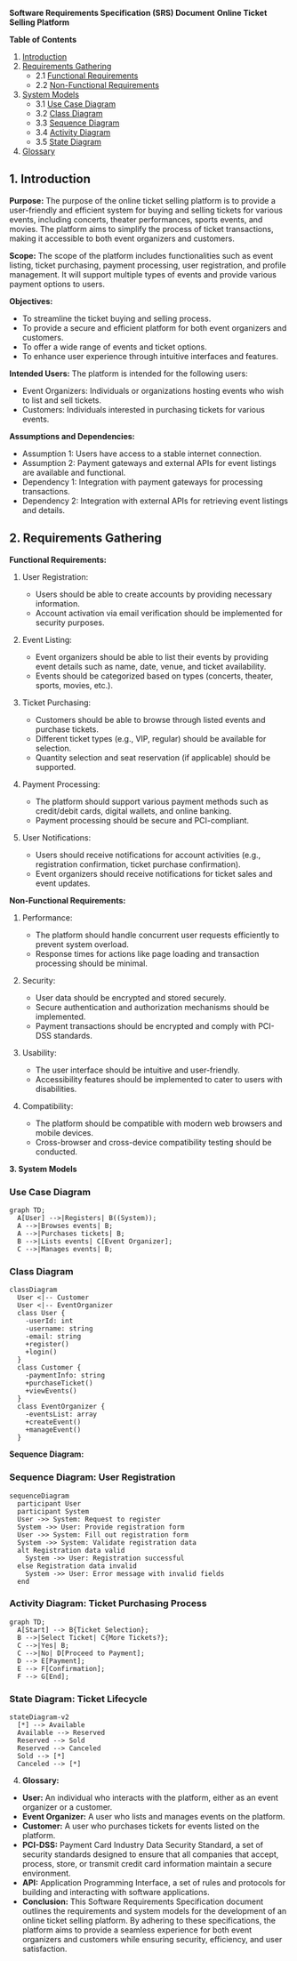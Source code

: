**Software Requirements Specification (SRS) Document**
**Online Ticket Selling Platform**

**Table of Contents**
1. [Introduction](#introduction)
2. [Requirements Gathering](#requirements-gathering)
   - 2.1 [Functional Requirements](#functional-requirements)
   - 2.2 [Non-Functional Requirements](#non-functional-requirements)
3. [System Models](#system-models)
   - 3.1 [Use Case Diagram](#use-case-diagram)
   - 3.2 [Class Diagram](#class-diagram)
   - 3.3 [Sequence Diagram](#sequence-diagram)
   - 3.4 [Activity Diagram](#activity-diagram)
   - 3.5 [State Diagram](#state-diagram)
4. [Glossary](#glossary)

## <a name="introduction"> 1. Introduction </a>

**Purpose:**
The purpose of the online ticket selling platform is to provide a user-friendly and efficient system for buying and selling tickets for various events, including concerts, theater performances, sports events, and movies. The platform aims to simplify the process of ticket transactions, making it accessible to both event organizers and customers.

**Scope:**
The scope of the platform includes functionalities such as event listing, ticket purchasing, payment processing, user registration, and profile management. It will support multiple types of events and provide various payment options to users.

**Objectives:**
- To streamline the ticket buying and selling process.
- To provide a secure and efficient platform for both event organizers and customers.
- To offer a wide range of events and ticket options.
- To enhance user experience through intuitive interfaces and features.

**Intended Users:**
The platform is intended for the following users:
- Event Organizers: Individuals or organizations hosting events who wish to list and sell tickets.
- Customers: Individuals interested in purchasing tickets for various events.

**Assumptions and Dependencies:**
- Assumption 1: Users have access to a stable internet connection.
- Assumption 2: Payment gateways and external APIs for event listings are available and functional.
- Dependency 1: Integration with payment gateways for processing transactions.
- Dependency 2: Integration with external APIs for retrieving event listings and details.

## <a name="requirements-gathering"> 2. Requirements Gathering </a>

**<a name="functional-requirements"> Functional Requirements: </a>**
1. User Registration:
   - Users should be able to create accounts by providing necessary information.
   - Account activation via email verification should be implemented for security purposes.

2. Event Listing:
   - Event organizers should be able to list their events by providing event details such as name, date, venue, and ticket availability.
   - Events should be categorized based on types (concerts, theater, sports, movies, etc.).

3. Ticket Purchasing:
   - Customers should be able to browse through listed events and purchase tickets.
   - Different ticket types (e.g., VIP, regular) should be available for selection.
   - Quantity selection and seat reservation (if applicable) should be supported.

4. Payment Processing:
   - The platform should support various payment methods such as credit/debit cards, digital wallets, and online banking.
   - Payment processing should be secure and PCI-compliant.

5. User Notifications:
   - Users should receive notifications for account activities (e.g., registration confirmation, ticket purchase confirmation).
   - Event organizers should receive notifications for ticket sales and event updates.

**<a name="non-functional-requirements"> Non-Functional Requirements: </a>**
1. Performance:
   - The platform should handle concurrent user requests efficiently to prevent system overload.
   - Response times for actions like page loading and transaction processing should be minimal.

2. Security:
   - User data should be encrypted and stored securely.
   - Secure authentication and authorization mechanisms should be implemented.
   - Payment transactions should be encrypted and comply with PCI-DSS standards.

3. Usability:
   - The user interface should be intuitive and user-friendly.
   - Accessibility features should be implemented to cater to users with disabilities.

4. Compatibility:
   - The platform should be compatible with modern web browsers and mobile devices.
   - Cross-browser and cross-device compatibility testing should be conducted.

**<a name="system-models"> 3. System Models </a>**

### <a name="use-case-diagram">Use Case Diagram </a>
```mermaid
graph TD;
  A[User] -->|Registers| B((System));
  A -->|Browses events| B;
  A -->|Purchases tickets| B;
  B -->|Lists events| C[Event Organizer];
  C -->|Manages events| B;
```


###  <a name="class-diagram"> Class Diagram </a>
```mermaid
classDiagram
  User <|-- Customer
  User <|-- EventOrganizer
  class User {
    -userId: int
    -username: string
    -email: string
    +register()
    +login()
  }
  class Customer {
    -paymentInfo: string
    +purchaseTicket()
    +viewEvents()
  }
  class EventOrganizer {
    -eventsList: array
    +createEvent()
    +manageEvent()
  }
```

**Sequence Diagram:**

### <a name="sequence-diagram"> Sequence Diagram: User Registration </a>
```mermaid
sequenceDiagram
  participant User
  participant System
  User ->> System: Request to register
  System ->> User: Provide registration form
  User ->> System: Fill out registration form
  System ->> System: Validate registration data
  alt Registration data valid
    System ->> User: Registration successful
  else Registration data invalid
    System ->> User: Error message with invalid fields
  end
```

### <a name="activity-diagram"> Activity Diagram: Ticket Purchasing Process </a>
```mermaid
graph TD;
  A[Start] --> B{Ticket Selection};
  B -->|Select Ticket| C{More Tickets?};
  C -->|Yes| B;
  C -->|No| D[Proceed to Payment];
  D --> E[Payment];
  E --> F[Confirmation];
  F --> G[End];
```

### <a name="state-diagram"> State Diagram: Ticket Lifecycle </a>
```mermaid
stateDiagram-v2
  [*] --> Available
  Available --> Reserved
  Reserved --> Sold
  Reserved --> Canceled
  Sold --> [*]
  Canceled --> [*]
```

4. **<a name="glossary">Glossary:</a>** 

- **User:** An individual who interacts with the platform, either as an event organizer or a customer.
- **Event Organizer:** A user who lists and manages events on the platform.
- **Customer:** A user who purchases tickets for events listed on the platform.
- **PCI-DSS:** Payment Card Industry Data Security Standard, a set of security standards designed to ensure that all companies that accept, process, store, or transmit credit card information maintain a secure environment.
- **API:** Application Programming Interface, a set of rules and protocols for building and interacting with software applications.
- **Conclusion:** This Software Requirements Specification document outlines the requirements and system models for the development of an online ticket selling platform. By adhering to these specifications, the platform aims to provide a seamless experience for both event organizers and customers while ensuring security, efficiency, and user satisfaction.

```


